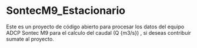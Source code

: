 # SontecM9_Estacionario
Este es un proyecto de código abierto para procesar los datos del equipo ADCP Sontec M9 para el calculo del caudal (Q {m3/s}) , si deseas contribuir sumate al proyecto.
